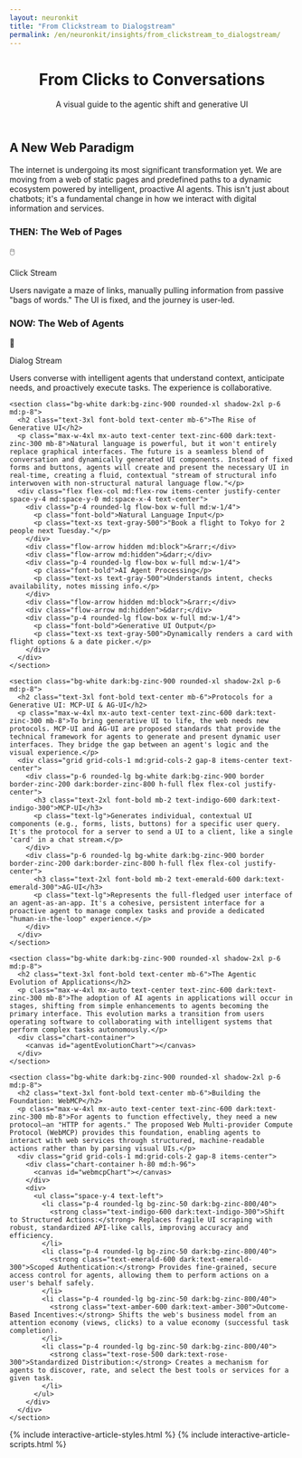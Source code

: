 ```yaml
---
layout: neuronkit
title: "From Clickstream to Dialogstream"
permalink: /en/neuronkit/insights/from_clickstream_to_dialogstream/
---
```


<!-- markdownlint-disable MD033 -->
<div class="visual-article not-prose">
  <header class="text-center mb-12 md:mb-16">
    <h1 class="text-4xl md:text-6xl font-extrabold mb-4">From Clicks to Conversations</h1>
    <p class="text-lg md:text-xl text-zinc-600 dark:text-zinc-300">A visual guide to the agentic shift and generative UI</p>
  </header>

  <main class="space-y-12 md:space-y-16">
    <section class="bg-white dark:bg-zinc-900 rounded-xl shadow-2xl p-6 md:p-8">
      <h2 class="text-3xl font-bold text-center mb-6">A New Web Paradigm</h2>
      <p class="max-w-4xl mx-auto text-center text-zinc-600 dark:text-zinc-300 mb-8">The internet is undergoing its most significant transformation yet. We are moving from a web of static pages and predefined paths to a dynamic ecosystem powered by intelligent, proactive AI agents. This isn't just about chatbots; it's a fundamental change in how we interact with digital information and services.</p>
      <div class="grid grid-cols-1 md:grid-cols-2 gap-8 text-center">
        <div class="p-6 rounded-lg border border-zinc-200 dark:border-zinc-800 bg-white dark:bg-zinc-900">
          <h3 class="text-2xl font-bold mb-2 text-indigo-600 dark:text-indigo-300">THEN: The Web of Pages</h3>
          <p class="text-5xl mb-4">🖱️</p>
          <p class="font-semibold text-lg">Click Stream</p>
          <p>Users navigate a maze of links, manually pulling information from passive "bags of words." The UI is fixed, and the journey is user-led.</p>
        </div>
        <div class="p-6 rounded-lg border border-zinc-200 dark:border-zinc-800 bg-white dark:bg-zinc-900">
          <h3 class="text-2xl font-bold mb-2 text-emerald-600 dark:text-emerald-300">NOW: The Web of Agents</h3>
          <p class="text-5xl mb-4">💬</p>
          <p class="font-semibold text-lg">Dialog Stream</p>
          <p>Users converse with intelligent agents that understand context, anticipate needs, and proactively execute tasks. The experience is collaborative.</p>
        </div>
      </div>
    </section>

    <section class="bg-white dark:bg-zinc-900 rounded-xl shadow-2xl p-6 md:p-8">
      <h2 class="text-3xl font-bold text-center mb-6">The Rise of Generative UI</h2>
      <p class="max-w-4xl mx-auto text-center text-zinc-600 dark:text-zinc-300 mb-8">Natural language is powerful, but it won't entirely replace graphical interfaces. The future is a seamless blend of conversation and dynamically generated UI components. Instead of fixed forms and buttons, agents will create and present the necessary UI in real-time, creating a fluid, contextual "stream of structural info interwoven with non-structural natural language flow."</p>
      <div class="flex flex-col md:flex-row items-center justify-center space-y-4 md:space-y-0 md:space-x-4 text-center">
        <div class="p-4 rounded-lg flow-box w-full md:w-1/4">
          <p class="font-bold">Natural Language Input</p>
          <p class="text-xs text-gray-500">"Book a flight to Tokyo for 2 people next Tuesday."</p>
        </div>
        <div class="flow-arrow hidden md:block">&rarr;</div>
        <div class="flow-arrow md:hidden">&darr;</div>
        <div class="p-4 rounded-lg flow-box w-full md:w-1/4">
          <p class="font-bold">AI Agent Processing</p>
          <p class="text-xs text-gray-500">Understands intent, checks availability, notes missing info.</p>
        </div>
        <div class="flow-arrow hidden md:block">&rarr;</div>
        <div class="flow-arrow md:hidden">&darr;</div>
        <div class="p-4 rounded-lg flow-box w-full md:w-1/4">
          <p class="font-bold">Generative UI Output</p>
          <p class="text-xs text-gray-500">Dynamically renders a card with flight options & a date picker.</p>
        </div>
      </div>
    </section>

    <section class="bg-white dark:bg-zinc-900 rounded-xl shadow-2xl p-6 md:p-8">
      <h2 class="text-3xl font-bold text-center mb-6">Protocols for a Generative UI: MCP-UI & AG-UI</h2>
      <p class="max-w-4xl mx-auto text-center text-zinc-600 dark:text-zinc-300 mb-8">To bring generative UI to life, the web needs new protocols. MCP-UI and AG-UI are proposed standards that provide the technical framework for agents to generate and present dynamic user interfaces. They bridge the gap between an agent's logic and the visual experience.</p>
      <div class="grid grid-cols-1 md:grid-cols-2 gap-8 items-center text-center">
        <div class="p-6 rounded-lg bg-white dark:bg-zinc-900 border border-zinc-200 dark:border-zinc-800 h-full flex flex-col justify-center">
          <h3 class="text-2xl font-bold mb-2 text-indigo-600 dark:text-indigo-300">MCP-UI</h3>
          <p class="text-lg">Generates individual, contextual UI components (e.g., forms, lists, buttons) for a specific user query. It's the protocol for a server to send a UI to a client, like a single 'card' in a chat stream.</p>
        </div>
        <div class="p-6 rounded-lg bg-white dark:bg-zinc-900 border border-zinc-200 dark:border-zinc-800 h-full flex flex-col justify-center">
          <h3 class="text-2xl font-bold mb-2 text-emerald-600 dark:text-emerald-300">AG-UI</h3>
          <p class="text-lg">Represents the full-fledged user interface of an agent-as-an-app. It's a cohesive, persistent interface for a proactive agent to manage complex tasks and provide a dedicated "human-in-the-loop" experience.</p>
        </div>
      </div>
    </section>

    <section class="bg-white dark:bg-zinc-900 rounded-xl shadow-2xl p-6 md:p-8">
      <h2 class="text-3xl font-bold text-center mb-6">The Agentic Evolution of Applications</h2>
      <p class="max-w-4xl mx-auto text-center text-zinc-600 dark:text-zinc-300 mb-8">The adoption of AI agents in applications will occur in stages, shifting from simple enhancements to agents becoming the primary interface. This evolution marks a transition from users operating software to collaborating with intelligent systems that perform complex tasks autonomously.</p>
      <div class="chart-container">
        <canvas id="agentEvolutionChart"></canvas>
      </div>
    </section>

    <section class="bg-white dark:bg-zinc-900 rounded-xl shadow-2xl p-6 md:p-8">
      <h2 class="text-3xl font-bold text-center mb-6">Building the Foundation: WebMCP</h2>
      <p class="max-w-4xl mx-auto text-center text-zinc-600 dark:text-zinc-300 mb-8">For agents to function effectively, they need a new protocol—an "HTTP for agents." The proposed Web Multi-provider Compute Protocol (WebMCP) provides this foundation, enabling agents to interact with web services through structured, machine-readable actions rather than by parsing visual UIs.</p>
      <div class="grid grid-cols-1 md:grid-cols-2 gap-8 items-center">
        <div class="chart-container h-80 md:h-96">
          <canvas id="webmcpChart"></canvas>
        </div>
        <div>
          <ul class="space-y-4 text-left">
            <li class="p-4 rounded-lg bg-zinc-50 dark:bg-zinc-800/40">
              <strong class="text-indigo-600 dark:text-indigo-300">Shift to Structured Actions:</strong> Replaces fragile UI scraping with robust, standardized API-like calls, improving accuracy and efficiency.
            </li>
            <li class="p-4 rounded-lg bg-zinc-50 dark:bg-zinc-800/40">
              <strong class="text-emerald-600 dark:text-emerald-300">Scoped Authentication:</strong> Provides fine-grained, secure access control for agents, allowing them to perform actions on a user's behalf safely.
            </li>
            <li class="p-4 rounded-lg bg-zinc-50 dark:bg-zinc-800/40">
              <strong class="text-amber-600 dark:text-amber-300">Outcome-Based Incentives:</strong> Shifts the web's business model from an attention economy (views, clicks) to a value economy (successful task completion).
            </li>
            <li class="p-4 rounded-lg bg-zinc-50 dark:bg-zinc-800/40">
              <strong class="text-rose-500 dark:text-rose-300">Standardized Distribution:</strong> Creates a mechanism for agents to discover, rate, and select the best tools or services for a given task.
            </li>
          </ul>
        </div>
      </div>
    </section>
  </main>

  {% include interactive-article-styles.html %}
  {% include interactive-article-scripts.html %}
</div>

